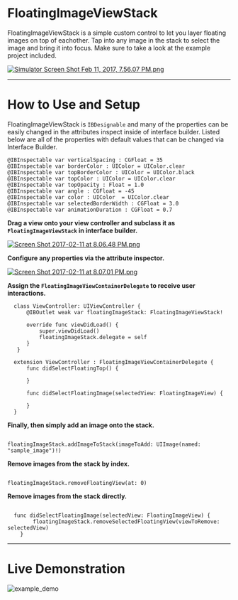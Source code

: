 # FloatingImageViewStack

FloatingImageViewStack is a simple custom control to let you layer floating images on top of eachother. Tap into any image in the stack to select the image and bring it into focus. Make sure to take a look at the example project included.

[![Simulator Screen Shot Feb 11, 2017, 7.56.07 PM.png](https://s23.postimg.org/9e01vpbnv/Simulator_Screen_Shot_Feb_11_2017_7_56_07_PM.png)](https://postimg.org/image/4fcjh67uv/)

---------------------

# How to Use and Setup 

FloatingImageViewStack is `IBDesignable` and many of the properties can be easily changed in the attributes inspect inside of interface builder. Listed below are all of the properties with default values that can be changed via Interface Builder.

```
@IBInspectable var verticalSpacing : CGFloat = 35
@IBInspectable var borderColor : UIColor = UIColor.clear
@IBInspectable var topBorderColor : UIColor = UIColor.black
@IBInspectable var topColor : UIColor = UIColor.clear
@IBInspectable var topOpacity : Float = 1.0
@IBInspectable var angle : CGFloat = -45
@IBInspectable var color : UIColor  = UIColor.clear
@IBInspectable var selectedBorderWidth : CGFloat = 3.0
@IBInspectable var animationDuration : CGFloat = 0.7
```

**Drag a view onto your view controller and subclass it as `FloatingImageViewStack` in interface builder.**

  [![Screen Shot 2017-02-11 at 8.06.48 PM.png](https://s27.postimg.org/hxakgdg9v/Screen_Shot_2017_02_11_at_8_06_48_PM.png)](https://postimg.org/image/yl22ivb1b/)

**Configure any properties via the attribute inspector.**

  [![Screen Shot 2017-02-11 at 8.07.01 PM.png](https://s24.postimg.org/6euu9ba2d/Screen_Shot_2017_02_11_at_8_07_01_PM.png)](https://postimg.org/image/di2poxfht/)
  
**Assign the `FloatingImageViewContainerDelegate` to receive user interactions.**

```
  class ViewController: UIViewController {    
      @IBOutlet weak var floatingImageStack: FloatingImageViewStack!

      override func viewDidLoad() {
          super.viewDidLoad()
          floatingImageStack.delegate = self
      }
   }

  extension ViewController : FloatingImageViewContainerDelegate {
      func didSelectFloatingTop() {

      }

      func didSelectFloatingImage(selectedView: FloatingImageView) {

      }
  }
```

**Finally, then simply add an image onto the stack.**

```  

floatingImageStack.addImageToStack(imageToAdd: UIImage(named: "sample_image")!) 

```

**Remove images from the stack by index.**

``` 

floatingImageStack.removeFloatingView(at: 0)

```

**Remove images from the stack directly.** 

```

  func didSelectFloatingImage(selectedView: FloatingImageView) {
        floatingImageStack.removeSelectedFloatingView(viewToRemove: selectedView)
    }

```

------------------------------

# Live Demonstration

![example_demo](https://cloud.githubusercontent.com/assets/24960143/22858735/f051f308-f093-11e6-914f-1859bd1f4c7f.gif)
